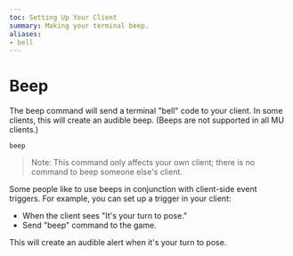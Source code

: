 ```yaml
---
toc: Setting Up Your Client
summary: Making your terminal beep.
aliases:
- bell
---
```

# Beep

The beep command will send a terminal "bell" code to your client.  In some clients, this will create an audible beep.  (Beeps are not supported in all MU clients.)

`beep`

> Note: This command only affects your own client; there is no command to beep someone else's client.

Some people like to use beeps in conjunction with client-side event triggers. For example, you can set up a trigger in your client:

- When the client sees "It's your turn to pose."
- Send "beep" command to the game.

This will create an audible alert when it's your turn to pose.
